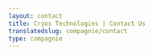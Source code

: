 ```yaml
---
layout: contact
title: Cryos Technologies | Contact Us
translatedslug: compagnie/contact
type: compagnie
---
```


